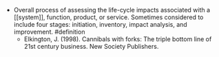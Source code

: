- Overall process of assessing the life-cycle impacts associated with a [[system]], function, product, or service. Sometimes considered to include four stages: initiation, inventory, impact analysis, and improvement. #definition
	- Elkington, J. (1998). Cannibals with forks: The triple bottom line of 21st century business. New Society Publishers.